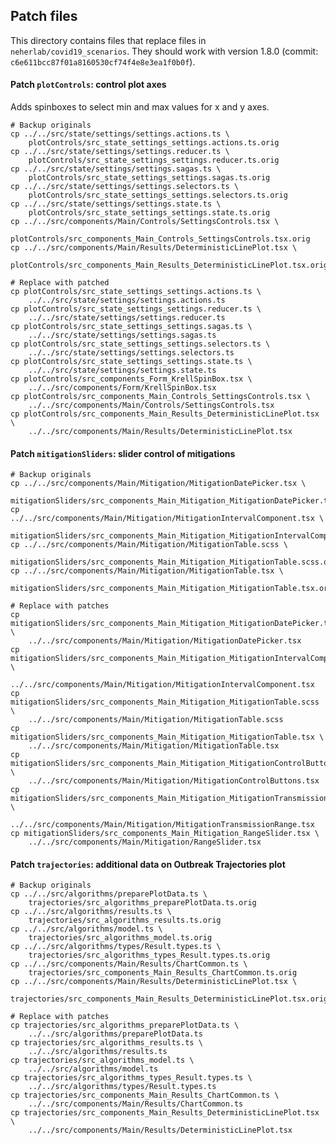 ## Patch files
This directory contains files that replace files in `neherlab/covid19_scenarios`.
They should work with version 1.8.0 (commit: `c6e611bcc87f01a8160530cf74f4e8e3ea1f0b0f`).

#### Patch `plotControls`: control plot axes 

Adds spinboxes to select min and max values for x and y axes.

	# Backup originals
	cp ../../src/state/settings/settings.actions.ts \
		plotControls/src_state_settings_settings.actions.ts.orig
	cp ../../src/state/settings/settings.reducer.ts \
		plotControls/src_state_settings_settings.reducer.ts.orig
	cp ../../src/state/settings/settings.sagas.ts \
		plotControls/src_state_settings_settings.sagas.ts.orig
	cp ../../src/state/settings/settings.selectors.ts \
		plotControls/src_state_settings_settings.selectors.ts.orig
	cp ../../src/state/settings/settings.state.ts \
		plotControls/src_state_settings_settings.state.ts.orig
	cp ../../src/components/Main/Controls/SettingsControls.tsx \
		plotControls/src_components_Main_Controls_SettingsControls.tsx.orig
	cp ../../src/components/Main/Results/DeterministicLinePlot.tsx \
		plotControls/src_components_Main_Results_DeterministicLinePlot.tsx.orig

	# Replace with patched
	cp plotControls/src_state_settings_settings.actions.ts \ 
		../../src/state/settings/settings.actions.ts
	cp plotControls/src_state_settings_settings.reducer.ts \
		../../src/state/settings/settings.reducer.ts
	cp plotControls/src_state_settings_settings.sagas.ts \
		../../src/state/settings/settings.sagas.ts
	cp plotControls/src_state_settings_settings.selectors.ts \
		../../src/state/settings/settings.selectors.ts
	cp plotControls/src_state_settings_settings.state.ts \
		../../src/state/settings/settings.state.ts
	cp plotControls/src_components_Form_KrellSpinBox.tsx \
		../../src/components/Form/KrellSpinBox.tsx
	cp plotControls/src_components_Main_Controls_SettingsControls.tsx \
		../../src/components/Main/Controls/SettingsControls.tsx
	cp plotControls/src_components_Main_Results_DeterministicLinePlot.tsx \
		../../src/components/Main/Results/DeterministicLinePlot.tsx


#### Patch `mitigationSliders`: slider control of mitigations

	# Backup originals
	cp ../../src/components/Main/Mitigation/MitigationDatePicker.tsx \
		mitigationSliders/src_components_Main_Mitigation_MitigationDatePicker.tsx.orig
	cp ../../src/components/Main/Mitigation/MitigationIntervalComponent.tsx \
		mitigationSliders/src_components_Main_Mitigation_MitigationIntervalComponent.tsx.orig
	cp ../../src/components/Main/Mitigation/MitigationTable.scss \
		mitigationSliders/src_components_Main_Mitigation_MitigationTable.scss.orig
	cp ../../src/components/Main/Mitigation/MitigationTable.tsx \
		mitigationSliders/src_components_Main_Mitigation_MitigationTable.tsx.orig

	# Replace with patches
	cp mitigationSliders/src_components_Main_Mitigation_MitigationDatePicker.tsx \
		../../src/components/Main/Mitigation/MitigationDatePicker.tsx
	cp mitigationSliders/src_components_Main_Mitigation_MitigationIntervalComponent.tsx \
		../../src/components/Main/Mitigation/MitigationIntervalComponent.tsx
	cp mitigationSliders/src_components_Main_Mitigation_MitigationTable.scss \
		../../src/components/Main/Mitigation/MitigationTable.scss
	cp mitigationSliders/src_components_Main_Mitigation_MitigationTable.tsx \
		../../src/components/Main/Mitigation/MitigationTable.tsx
	cp mitigationSliders/src_components_Main_Mitigation_MitigationControlButtons.tsx \
		../../src/components/Main/Mitigation/MitigationControlButtons.tsx
	cp mitigationSliders/src_components_Main_Mitigation_MitigationTransmissionRange.tsx \
		../../src/components/Main/Mitigation/MitigationTransmissionRange.tsx
	cp mitigationSliders/src_components_Main_Mitigation_RangeSlider.tsx \
		../../src/components/Main/Mitigation/RangeSlider.tsx


#### Patch `trajectories`: additional data on Outbreak Trajectories plot

	# Backup originals
	cp ../../src/algorithms/preparePlotData.ts \
		trajectories/src_algorithms_preparePlotData.ts.orig
	cp ../../src/algorithms/results.ts \
		trajectories/src_algorithms_results.ts.orig
	cp ../../src/algorithms/model.ts \
		trajectories/src_algorithms_model.ts.orig
	cp ../../src/algorithms/types/Result.types.ts \
		trajectories/src_algorithms_types_Result.types.ts.orig
	cp ../../src/components/Main/Results/ChartCommon.ts \
		trajectories/src_components_Main_Results_ChartCommon.ts.orig
	cp ../../src/components/Main/Results/DeterministicLinePlot.tsx \
		trajectories/src_components_Main_Results_DeterministicLinePlot.tsx.orig

	# Replace with patches
	cp trajectories/src_algorithms_preparePlotData.ts \
		../../src/algorithms/preparePlotData.ts
	cp trajectories/src_algorithms_results.ts \
		../../src/algorithms/results.ts
	cp trajectories/src_algorithms_model.ts \
		../../src/algorithms/model.ts
	cp trajectories/src_algorithms_types_Result.types.ts \
		../../src/algorithms/types/Result.types.ts 
	cp trajectories/src_components_Main_Results_ChartCommon.ts \
		../../src/components/Main/Results/ChartCommon.ts
	cp trajectories/src_components_Main_Results_DeterministicLinePlot.tsx \
		../../src/components/Main/Results/DeterministicLinePlot.tsx

